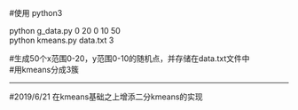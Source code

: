 #使用   python3  

python g_data.py 0 20 0 10 50     
python kmeans.py data.txt 3  

#生成50个x范围0-20，y范围0-10的随机点，并存储在data.txt文件中  
#用kmeans分成3簇

------------------------
#2019/6/21 在kmeans基础之上增添二分kmeans的实现
